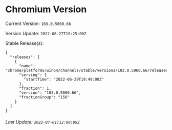 # Chromium Version

Current Version: `103.0.5060.66`

Version Update: `2022-06-27T19:25:00Z`

Stable Release(s):
```
{
  "releases": [
    {
      "name": "chrome/platforms/win64/channels/stable/versions/103.0.5060.66/releases/1656532140",
      "serving": {
        "startTime": "2022-06-29T19:49:00Z"
      },
      "fraction": 1,
      "version": "103.0.5060.66",
      "fractionGroup": "156"
    }
  ]
}
```

###### Last Update: `2022-07-01T12:00:09Z`
